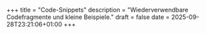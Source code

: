 +++
title = "Code-Snippets"
description = "Wiederverwendbare Codefragmente und kleine Beispiele."
draft = false
date = 2025-09-28T23:21:06+01:00
+++
